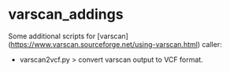 # varscan_addings
Some additional scripts for [varscan] (https://www.varscan.sourceforge.net/using-varscan.html) caller:
  - varscan2vcf.py > convert varscan output to VCF format.
